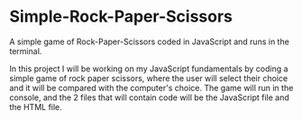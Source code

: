 # Simple-Rock-Paper-Scissors
A simple game of Rock-Paper-Scissors coded in JavaScript and runs in the terminal.

In this project I will be working on my JavaScript fundamentals by coding a simple game of rock paper scissors, where the user will select their choice and it will be compared with the computer's choice. 
The game will run in the console, and the 2 files that will contain code will be the JavaScript file and the HTML file.